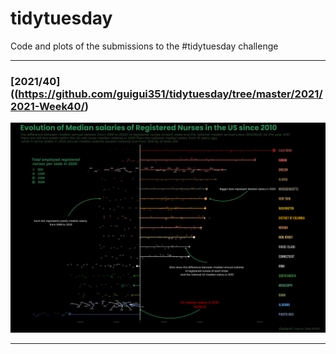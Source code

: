 # tidytuesday
Code and plots of the submissions to the #tidytuesday challenge

***

### [2021/40]((https://github.com/guigui351/tidytuesday/tree/master/2021/2021-Week40/) 
![./2021/2021-Week40/plots/nursesUS.png](https://raw.githubusercontent.com/guigui351/tidytuesday/master/2021/2021-Week40/plots/nursesUS.png)

***
